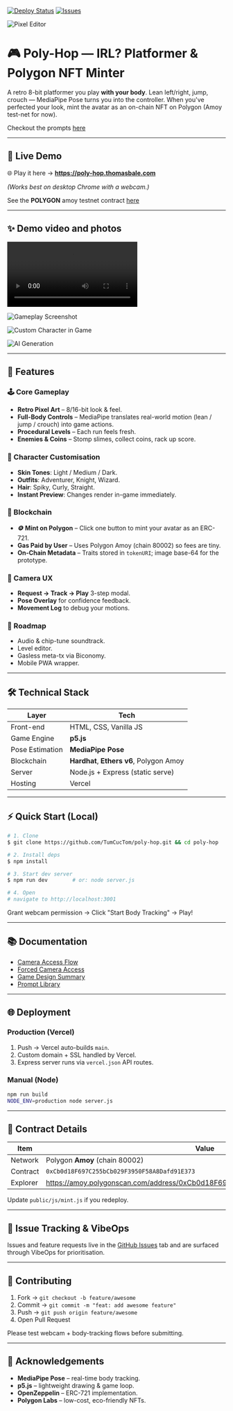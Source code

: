 [![Deploy Status](https://img.shields.io/badge/Deployed%20on-Vercel-00C7B7?style=for-the-badge&logo=vercel)](https://poly-hop.thomasbale.com)
[![Issues](https://img.shields.io/badge/Issues-VibeOps-FF6B6B?style=for-the-badge)](https://github.com/TumCucTom/poly-hop/issues)

![Pixel Editor](docs/boing.jpg)

# 🎮 Poly-Hop — IRL? Platformer & Polygon NFT Minter

A retro 8-bit platformer you play **with your body**. Lean left/right, jump, crouch — MediaPipe Pose turns you into the controller. When you've perfected your look, mint the avatar as an on-chain NFT on Polygon (Amoy test-net for now).

Checkout the prompts [here](docs/prompt.md)

---

## 🚀 Live Demo

🌐 Play it here → **https://poly-hop.thomasbale.com**

*(Works best on desktop Chrome with a webcam.)*

See the **POLYGON** amoy testnet contract [here](https://amoy.polygonscan.com/address/0xCb0d18F697C255bCb029F3950F58A8Dafd91E373)

---

## ✨ Demo video and photos

![demo video](docs/poly-demo.MOV)

![Gameplay Screenshot](docs/boing1.jpg)

![Custom Character in Game](docs/Screenshot%202025-06-21%20at%2023.09.49.png)

![AI Generation](docs/Screenshot%202025-06-21%20at%2023.10.03.png)

---

## 🎯 Features

### 🕹️ Core Gameplay
- **Retro Pixel Art** – 8/16-bit look & feel.
- **Full-Body Controls** – MediaPipe translates real-world motion (lean / jump / crouch) into game actions.
- **Procedural Levels** – Each run feels fresh.
- **Enemies & Coins** – Stomp slimes, collect coins, rack up score.

### 👤 Character Customisation
- **Skin Tones**: Light / Medium / Dark.
- **Outfits**: Adventurer, Knight, Wizard.
- **Hair**: Spiky, Curly, Straight.
- **Instant Preview**: Changes render in-game immediately.

### 🔗 Blockchain
- **🪙 Mint on Polygon** – Click one button to mint your avatar as an ERC-721.
- **Gas Paid by User** – Uses Polygon Amoy (chain 80002) so fees are tiny.
- **On-Chain Metadata** – Traits stored in `tokenURI`; image base-64 for the prototype.

### 📸 Camera UX
- **Request → Track → Play** 3-step modal.
- **Pose Overlay** for confidence feedback.
- **Movement Log** to debug your motions.

### 🚧 Roadmap
- Audio & chip-tune soundtrack.
- Level editor.
- Gasless meta-tx via Biconomy.
- Mobile PWA wrapper.

---

## 🛠️ Technical Stack

| Layer | Tech |
|-------|------|
| Front-end | HTML, CSS, Vanilla JS |
| Game Engine | **p5.js** |
| Pose Estimation | **MediaPipe Pose** |
| Blockchain | **Hardhat**, **Ethers v6**, Polygon Amoy |
| Server | Node.js + Express (static serve) |
| Hosting | Vercel |

---

## ⚡ Quick Start (Local)

```bash
# 1. Clone
$ git clone https://github.com/TumCucTom/poly-hop.git && cd poly-hop

# 2. Install deps
$ npm install

# 3. Start dev server
$ npm run dev        # or: node server.js

# 4. Open
# navigate to http://localhost:3001
```

Grant webcam permission → Click "Start Body Tracking" → Play!

---

## 📚 Documentation

* [Camera Access Flow](docs/CAMERA_ACCESS_FEATURE.md)
* [Forced Camera Access](docs/FORCED_CAMERA_ACCESS.md)
* [Game Design Summary](docs/GAME_SUMMARY.md)
* [Prompt Library](docs/prompt.md)

---

## 🌐 Deployment

### Production (Vercel)
1. Push → Vercel auto-builds `main`.
2. Custom domain + SSL handled by Vercel.
3. Express server runs via `vercel.json` API routes.

### Manual (Node)
```bash
npm run build
NODE_ENV=production node server.js
```

---

## 🔗 Contract Details

| Item | Value |
|------|-------|
| Network | Polygon **Amoy** (chain 80002) |
| Contract | `0xCb0d18F697C255bCb029F3950F58A8Dafd91E373` |
| Explorer | https://amoy.polygonscan.com/address/0xCb0d18F697C255bCb029F3950F58A8Dafd91E373 |

Update `public/js/mint.js` if you redeploy.

---

## 🐛 Issue Tracking & VibeOps

Issues and feature requests live in the [GitHub Issues](https://github.com/TumCucTom/poly-hop/issues) tab and are surfaced through VibeOps for prioritisation.

---

## 🤝 Contributing

1. Fork → `git checkout -b feature/awesome`
2. Commit → `git commit -m "feat: add awesome feature"`
3. Push  → `git push origin feature/awesome`
4. Open Pull Request

Please test webcam + body-tracking flows before submitting.

---

## 🙏 Acknowledgements

* **MediaPipe Pose** – real-time body tracking.
* **p5.js** – lightweight drawing & game loop.
* **OpenZeppelin** – ERC-721 implementation.
* **Polygon Labs** – low-cost, eco-friendly NFTs. 